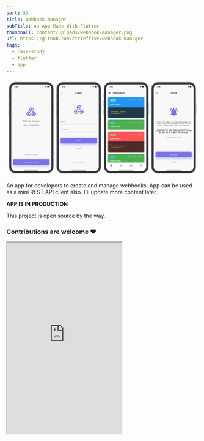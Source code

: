 ```yaml
---
sort: 33
title: Webhook Manager
subTitle: An App Made With Flutter
thumbnail: content/uploads/webhook-manager.png
url: https://github.com/ctrleffive/webhook-manager
tags:
  - case-study
  - flutter
  - app
---
```


![Webhook Manager](content/uploads/webhook-manager-screens.png)

An app for developers to create and manage webhooks. App can be used as a mini REST API client also.
I'll update more content later.

**APP IS IN PRODUCTION**

This project is open source by the way.

### Contributions are welcome ❤️

<iframe height="500" src="https://www.figma.com/embed?embed_host=share&url=https%3A%2F%2Fwww.figma.com%2Ffile%2F3AfHGDtpCXwAigGvxcDPrO%2FWebhook-Manager%3Fnode-id%3D2%253A5" allowfullscreen></iframe>
